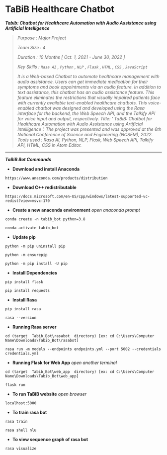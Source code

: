 # TaBiB Healthcare Chatbot

***Tabib: Chatbot for Healthcare Automation with Audio Assistance using Artificial Intelligence***

> *Purpose    :   Major Project*
> 
> *Team Size  :   4*
> 
> *Duration   :   10 Months [ Oct. 1, 2021 - June 30, 2022 ]*
> 
> *Key Skills :   ```Rasa AI``` , ```Python``` , ```NLP``` , ```Flask``` , ```HTML``` , ```CSS``` , ```JavaScript```*
> 
> *It is a Web-based Chatbot to automate healthcare management with audio assistance. Users can get immediate medication for their symptoms and book appointments via an audio feature. In addition to text assistance, this chatbot has an audio assistance feature. This feature eliminates the restrictions that visually impaired patients face with currently available text-enabled healthcare chatbots. This voice-enabled chatbot was designed and developed using the Rasa interface for the backend, the Web Speech API, and the Talkify API for voice input and output, respectively. Title: ' TaBiB: Chatbot for Healthcare Automation with Audio Assistance using Artificial Intelligence '. The project was presented and was approved at the 6th National Conference of Science and Engineering (NCSEM), 2022. Tools used : Rasa AI, Python, NLP, Flask, Web Speech API, Talkify API, HTML, CSS in Atom Editor.*
> 

****
***TaBiB Bot Commands***

- **Download and install Anaconda**
```
https://www.anaconda.com/products/distribution
```

- **Download C++ redistributable**
```
https://docs.microsoft.com/en-US/cpp/windows/latest-supported-vc-redist?view=msvc-170
```

- **Create a new anaconda environment**  _open anaconda prompt_
```
conda create -n tabib_bot python=3.8
```
```
conda activate tabib_bot
```

- **Update pip**
```
python -m pip uninstall pip
```
```
python -m ensurepip
```
```
python -m pip install -U pip
```

- **Install Dependencies**
```
pip install flask
```
```
pip install requests
```

- **Install Rasa**
```
pip install rasa
```
```
rasa --version
```

- **Running Rasa server**
```
cd (target  Tabib_Bot\rasabot  directory) [ex: cd C:\Users\Computer Name\Downloads\Tabib_Bot\rasabot]
```
```
rasa run -m models --endpoints endpoints.yml --port 5002 --credentials credentials.yml
```

- **Running Flask for Web App**  _open another terminal_
```
cd (target  Tabib_Bot\web_app  directory) [ex: cd C:\Users\Computer Name\Downloads\Tabib_Bot\web_app]
```
```
flask run
```

- **To run TaBiB website**  _open browser_
```
localhost:5000
```

- **To train rasa bot**
```
rasa train
```
```
rasa shell nlu
```

- **To view sequence graph of rasa bot**
```
rasa visualize
